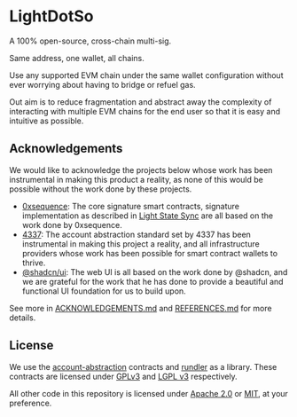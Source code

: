# LightDotSo

A 100% open-source, cross-chain multi-sig.

Same address, one wallet, all chains.

Use any supported EVM chain under the same wallet configuration without ever worrying about having to bridge or refuel gas.

Out aim is to reduce fragmentation and abstract away the complexity of interacting with multiple EVM chains for the end user so that it is easy and intuitive as possible.

## Acknowledgements

We would like to acknowledge the projects below whose work has been instrumental in making this product a reality, as none of this would be possible without the work done by these projects.

- [0xsequence](https://github.com/0xsequence/wallet-contracts): The core signature smart contracts, signature implementation as described in [Light State Sync](https://sequence.xyz/blog/sequence-wallet-light-state-sync-full-merkle-wallets) are all based on the work done by 0xsequence.
- [4337](https://github.com/eth-infinitism/account-abstraction): The account abstraction standard set by 4337 has been instrumental in making this project a reality, and all infrastructure providers whose work has been possible for smart contract wallets to thrive.
- [@shadcn/ui](https://github.com/shadcn/ui): The web UI is all based on the work done by @shadcn, and we are grateful for the work that he has done to provide a beautiful and functional UI foundation for us to build upon.

See more in [ACKNOWLEDGEMENTS.md](ACKNOWLEDGEMENTS.md) and [REFERENCES.md](REFERENCES.md) for more details.

## License

We use the [account-abstraction](https://github.com/eth-infinitism/account-abstraction) contracts and [rundler](https://github.com/alchemyplatform/rundler) as a library. These contracts are licensed under [GPLv3](https://github.com/eth-infinitism/account-abstraction/blob/develop/LICENSE) and [LGPL v3](https://github.com/alchemyplatform/rundler/blob/main/COPYING.lesser) respectively.

All other code in this repository is licensed under [Apache 2.0](./LICENSE.md) or [MIT](./LICENSE.md), at your preference.
